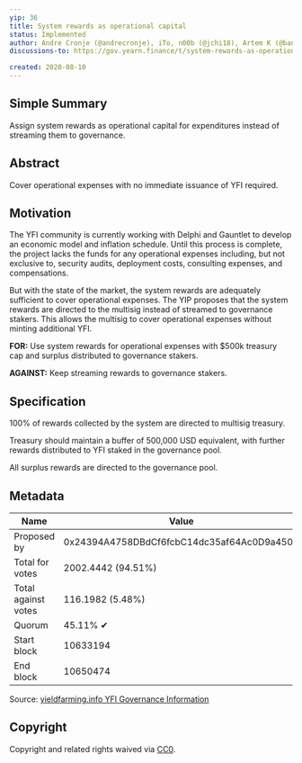```yaml
---
yip: 36
title: System rewards as operational capital
status: Implemented
author: Andre Cronje (@andrecronje), iTo, n00b (@jchi18), Artem K (@banteg)
discussions-to: https://gov.yearn.finance/t/system-rewards-as-operational-capital/1974

created: 2020-08-10
---
```


## Simple Summary

Assign system rewards as operational capital for expenditures instead of streaming them to governance.

## Abstract

Cover operational expenses with no immediate issuance of YFI required.

## Motivation

The YFI community is currently working with Delphi and Gauntlet to develop an economic model and inflation schedule. Until this process is complete, the project lacks the funds for any operational expenses including, but not exclusive to, security audits, deployment costs, consulting expenses, and compensations.

But with the state of the market, the system rewards are adequately sufficient to cover operational expenses. The YIP proposes that the system rewards are directed to the multisig instead of streamed to governance stakers. This allows the multisig to cover operational expenses without minting additional YFI.

**FOR:** Use system rewards for operational expenses with \$500k treasury cap and surplus distributed to governance stakers.

**AGAINST:** Keep streaming rewards to governance stakers.

## Specification

100% of rewards collected by the system are directed to multisig treasury.

Treasury should maintain a buffer of 500,000 USD equivalent, with further rewards distributed to YFI staked in the governance pool.

All surplus rewards are directed to the governance pool.

## Metadata

| Name                | Value                                      |
|---------------------|--------------------------------------------|
| Proposed by         | 0x24394A4758DBdCf6fcbC14dc35af64Ac0D9a450A |
| Total for votes     | 2002.4442 (94.51%)                         |
| Total against votes | 116.1982 (5.48%)                           |
| Quorum              | 45.11% ✔                                   |
| Start block         | 10633194                                   |
| End block           | 10650474                                   |

Source: [yieldfarming.info YFI Governance Information](https://yieldfarming.info/yearn/vote/)

## Copyright

Copyright and related rights waived via [CC0](https://creativecommons.org/publicdomain/zero/1.0/).
